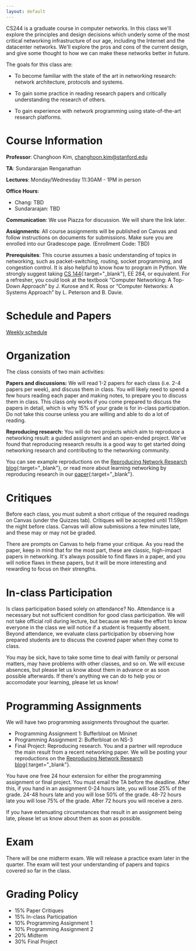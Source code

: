 ```yaml
---
layout: default
---
```


CS244 is a graduate course in computer networks. In this class we'll explore the principles and design decisions which underly some of the most critical networking infrastructure of our age, including the Internet and the datacenter networks. We'll explore the pros and cons of the current design, and give some thought to how we can make these networks better in future.

The goals for this class are:

* To become familiar with the state of the art in networking research: network architecture, protocols and systems.

* To gain some practice in reading research papers and critically understanding the research of others.

* To gain experience with network programming using state-of-the-art research platforms.

# Course Information

**Professor**: Changhoon Kim, changhoon.kim@stanford.edu 

**TA**: Sundararajan Renganathan

**Lectures**: Monday/Wednesday 11:30AM - 1PM in person

**Office Hours**: 

* Chang: TBD
* Sundararajan: TBD

**Communication**: We use Piazza for discussion. We will share the link later.

**Assignments**: All course assignments will be published on Canvas and follow instructions on documents for submissions. Make sure you are enrolled into our Gradescope page. (Enrollment Code: TBD)

**Prerequisites**: This course assumes a basic understanding of topics in networking, such as packet-switching, routing, socket programming, and congestion control. It is also helpful to know how to program in Python. We strongly suggest taking [CS 144](https://cs144.github.io/){:target="_blank"}, EE 284, or equivalent. For a refresher, you could look at the textbook “Computer Networking: A Top-Down Approach” by J. Kurose and K. Ross or “Computer Networks: A Systems Approach” by L. Peterson and B. Davie.

# Schedule and Papers

[Weekly schedule](schedule)

# Organization

The class consists of two main activities:

**Papers and discussions:** We will read 1-2 papers for each class (i.e. 2-4 papers per week), and discuss them in class. You will likely need to spend a few hours reading each paper and making notes, to prepare you to discuss them in class. This class only works if you come prepared to discuss the papers in detail, which is why 15\% of your grade is for in-class participation. Do not take this course unless you are willing and able to do a lot of reading.

**Reproducing research:** You will do two projects which aim to reproduce a networking result: a guided assignment and an open-ended project. We've found that reproducing research results is a good way to get started doing networking research and contributing to the networking community.

You can see example reproductions on the [Reproducing Network Research blog](https://reproducingnetworkresearch.wordpress.com/){:target="_blank"}, or read more about learning networking by reproducing research in our [paper](papers/learning-networking-research-by-reproducing.pdf){:target="_blank"}.

# Critiques

Before each class, you must submit a short critique of the required readings on Canvas (under the Quizzes tab). Critiques will be accepted until 11:59pm the night before class. Canvas will allow submissions a few minutes late, and these may or may not be graded.

There are prompts on Canvas to help frame your critique. As you read the paper, keep in mind that for the most part, these are classic, high-impact papers in networking. It's always possible to find flaws in a paper, and you will notice flaws in these papers, but it will be more interesting and rewarding to focus on their strengths.

# In-class Participation

Is class participation based solely on attendance? No. Attendance is a necessary but not sufficient condition for good class participation. We will not take official roll during lecture, but because we make the effort to know everyone in the class we will notice if a student is frequently absent. Beyond attendance, we evaluate class participation by observing how prepared students are to discuss the covered paper when they come to class.

You may be sick, have to take some time to deal with family or personal matters, may have problems with other classes, and so on. We will excuse absences, but please let us know about them in advance or as soon possible afterwards. If there's anything we can do to help you or accomodate your learning, please let us know!

# Programming Assignments

We will have two programming assignments throughout the quarter.

* Programming Assignment 1: Bufferbloat on Mininet
* Programming Assignment 2: Bufferbloat on NS-3
* Final Project: Reproducing research. You and a partner will reproduce the main result from a recent networking paper. We will be posting your reproductions on the [Reproducing Network Research blog](https://reproducingnetworkresearch.wordpress.com/){:target="_blank"}.

You have one free 24 hour extension for either the programming assignment or final project. You must email the TA before the deadline. After this, if you hand in an assignment 0-24 hours late, you will lose 25% of the grade. 24-48 hours late and you will lose 50% of the grade. 48-72 hours late you will lose 75% of the grade. After 72 hours you will receive a zero.

If you have extenuating circumstances that result in an assignment being late, please let us know about them as soon as possible.

# Exam

There will be one midterm exam. We will release a practice exam later in the quarter. The exam will test your understanding of papers and topics covered so far in the class.

# Grading Policy

* 15% Paper Critiques
* 15% In-class Participation
* 10% Programming Assignment 1
* 10% Programming Assignment 2
* 20% Midterm
* 30% Final Project
